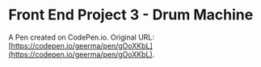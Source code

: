 # Front End Project 3 - Drum Machine

A Pen created on CodePen.io. Original URL: [https://codepen.io/geerma/pen/gOoXKbL](https://codepen.io/geerma/pen/gOoXKbL).

